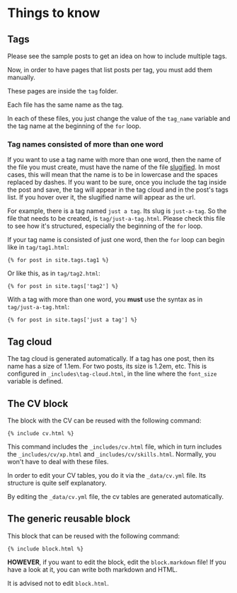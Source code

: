 # Things to know

## Tags

Please see the sample posts to get an idea on how to include multiple tags.

Now, in order to have pages that list posts per tag, you must add them manually.

These pages are inside the `tag` folder.

Each file has the same name as the tag.

In each of these files, you just change the value of the `tag_name` variable and the tag name at the beginning of the `for` loop.

### Tag names consisted of more than one word

If you want to use a tag name with more than one word, then the name of the file you must create, must have the name of the file [slugified](https://jekyllrb.com/docs/templates/#filters). In most cases, this will mean that the name is to be in lowercase and the spaces replaced by dashes. If you want to be sure, once you include the tag inside the post and save, the tag will appear in the tag cloud and in the post's tags list. If you hover over it, the slugified name will appear as the url.

For example, there is a tag named `just a tag`. Its slug is `just-a-tag`. So the file that needs to be created, is `tag/just-a-tag.html`. Please check this file to see how it's structured, especially the beginning of the `for` loop.

If your tag name is consisted of just one word, then the `for` loop can begin like in `tag/tag1.html`:

```liguid
{% for post in site.tags.tag1 %}
```

Or like this, as in `tag/tag2.html`:

```liquid
{% for post in site.tags['tag2'] %}
```

With a tag with more than one word, you **must** use the syntax as in `tag/just-a-tag.html`:

```liquid
{% for post in site.tags['just a tag'] %}
```

## Tag cloud

The tag cloud is generated automatically. If a tag has one post, then its name has a size of 1.1em. For two posts, its size is 1.2em, etc. This is configured in `_includes\tag-cloud.html`, in the line where the `font_size` variable is defined.

## The CV block

The block with the CV can be reused with the following command:

```liquid
{% include cv.html %}
```

This command includes the `_includes/cv.html` file, which in turn includes the `_includes/cv/xp.html` and `_includes/cv/skills.html`. Normally, you won't have to deal with these files.

In order to edit your CV tables, you do it via the `_data/cv.yml` file. Its structure is quite self explanatory.

By editing the `_data/cv.yml` file, the cv tables are generated automatically.

## The generic reusable block

This block that can be reused with the following command:

```liquid
{% include block.html %}
```

**HOWEVER**, if you want to edit the block, edit the `block.markdown` file! If you have a look at it, you can write both markdown and HTML.

It is advised not to edit `block.html`.